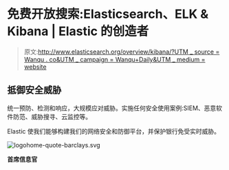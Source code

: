 # 免费开放搜索:Elasticsearch、ELK & Kibana | Elastic 的创造者

> 原文:[http://www.elasticsearch.org/overview/kibana/?UTM _ source = Wanqu . co&UTM _ campaign = Wanqu+Daily&UTM _ medium = website](http://www.elasticsearch.org/overview/kibana/?utm_source=wanqu.co&utm_campaign=Wanqu+Daily&utm_medium=website)

## 抵御安全威胁

统一预防、检测和响应，大规模应对威胁。实施任何安全使用案例:SIEM、恶意软件防范、威胁搜寻、云监控等。

Elastic 使我们能够构建我们的网络安全和防御平台，并保护银行免受实时威胁。

![logohome-quote-barclays.svg](../Images/1c269a9d5698b1e86898def2076876dd.png)

**首席信息官**